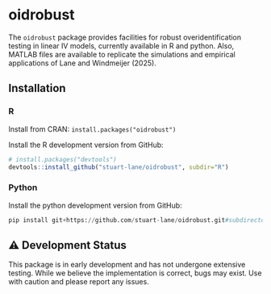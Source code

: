 # oidrobust
The `oidrobust` package provides facilities for robust overidentification testing in linear IV models, currently available in R and python. Also, MATLAB files are available to replicate the simulations and empirical applications of Lane and Windmeijer (2025).

## Installation

### R

Install from CRAN:
```install.packages("oidrobust")```

Install the R development version from GitHub:
```r
# install.packages("devtools")
devtools::install_github("stuart-lane/oidrobust", subdir="R")
```
### Python
Install the python development version from GitHub:
```python
pip install git+https://github.com/stuart-lane/oidrobust.git#subdirectory=Python
```

 ## ⚠️ Development Status
 
This package is in early development and has not undergone extensive testing. While we believe the implementation is correct, bugs may exist. Use with caution and please report any issues.
